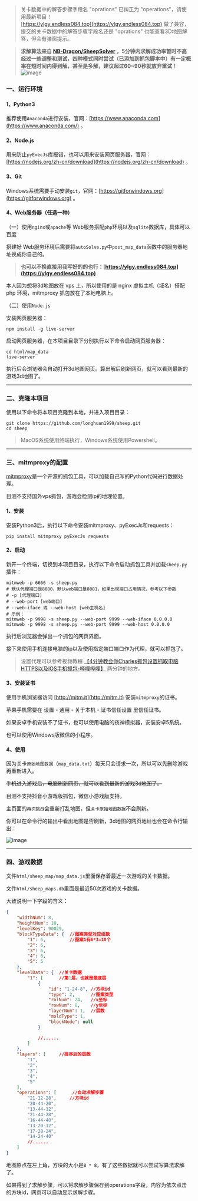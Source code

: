 > 关卡数据中的解答步骤字段名 "oprations" 已纠正为 "operations"，请使用最新项目！<br>
[https://ylgy.endless084.top](https://ylgy.endless084.top) 做了兼容，提交的关卡数据中的解答步骤字段名还是 "oprations" 也能查看3D地图解答，但会有弹窗提示。

> **求解算法来自 [NB-Dragon/SheepSolver](https://github.com/NB-Dragon/SheepSolver) ，5分钟内求解成功率暂时不高<br>
经过一些调整和测试，四种模式同时尝试（已添加到抓包脚本中）有一定概率在短时间内得到解，甚至是多解，建议超过60~90秒就放弃重试！**
![image](https://user-images.githubusercontent.com/43313501/195137874-747484b7-4f49-48f0-b95f-65bfb387d560.png)


### 一、运行环境

#### 1、Python3

推荐使用`Anaconda`进行安装，官网：[https://www.anaconda.com](https://www.anaconda.com/) 。

#### 2、Node.js

用来防止`pyExecJs`库报错，也可以用来安装网页服务器，官网：[https://nodejs.org/zh-cn/download](https://nodejs.org/zh-cn/download) 。

#### 3、Git

Windows系统需要手动安装`git`，官网：[https://gitforwindows.org](https://gitforwindows.org) 。

#### 4、Web服务器（任选一种）

（一）使用`nginx`或`apache`等 Web服务搭配`php`环境以及`sqlite`数据库，具体可以百度

搭建好 Web服务环境后需要将`autoSolve.py`中`post_map_data`函数中的服务器地址换成你自己的。

> **也可以不换直接用我写好的的也行：[https://ylgy.endless084.top](https://ylgy.endless084.top)**

本人因为想将3d地图放在 vps 上，所以使用的是 nginx 虚拟主机（域名）搭配 php 环境，mitmproxy 抓包放在了本地电脑上。

（二）使用`Node.js`

安装网页服务器：
```
npm install -g live-server
```

启动网页服务器，在本项目目录下分别执行以下命令启动网页服务器：
```
cd html/map_data
live-server
```

执行后会浏览器会自动打开3d地图网页。算出解后刷新网页，就可以看到最新的游戏3d地图了。

---

### 二、克隆本项目

使用以下命令将本项目克隆到本地，并进入项目目录：
```
git clone https://github.com/longhuan1999/sheep.git
cd sheep
```

> MacOS系统使用终端执行，Windows系统使用Powershell。

---

### 三、mitmproxy的配置

[mitmproxy](https://github.com/mitmproxy/mitmproxy)是一个开源的抓包工具，可以加载自己写的Python代码进行数据处理。

目测不支持国外vps抓包，游戏会检测ip的地理位置。

#### 1、安装

安装Python3后，执行以下命令安装mitmproxy、pyExecJs和requests：
```
pip install mitmproxy pyExecJs requests
```

#### 2、启动

新开一个终端，切换到本项目目录，执行以下命令启动抓包工具并加载`sheep.py`插件：
```
mitmweb -p 6666 -s sheep.py
# 默认代理端口是8080，默认web端口是8081，如果出现端口占用情况，参考以下参数
# -p [代理端口]
# --web-port [web端口]
# --web-iface 或 --web-host [web主机名]
# 示例：
mitmweb -p 9998 -s sheep.py --web-port 9999 --web-iface 0.0.0.0
mitmweb -p 9998 -s sheep.py --web-port 9999 --web-host 0.0.0.0
```

执行后浏览器会弹出一个抓包的网页界面。

接下来使用手机连接电脑的ip以及使用指定端口端口作为代理，就可以抓包了。

>设置代理可以参考视频教程 [【4分钟教会你Charles抓包设置抓取电脑HTTPS以及IOS手机抓包-哔哩哔哩】](https://b23.tv/S0d8iYa) 两分钟的地方。

#### 3、安装证书

使用手机浏览器访问 [http://mitm.it](http://mitm.it) 安装`mitmproxy`的证书。

苹果手机需要在 <kbd>设置</kbd> - <kbd>通用</kbd> - <kbd>关于本机</kbd> - <kbd>证书信任设置</kbd> 里信任证书。

如果安卓手机安装不了证书，也可以使用电脑的夜神模拟器，安装安卓5系统。

也可以使用Windows版微信的小程序。

#### 4、使用

因为关卡`原始地图数据`（`map_data.txt`）每天只会请求一次，所以可以先删除游戏再重新进入。

~~手机进入游戏后，电脑刷新网页，就可以看到最新的游戏3d地图了。~~

目测不支持抖音小游戏版抓包，微信小游戏版支持。

主页面的`再次挑战`会重新打乱地图，但`关卡原始地图数据`不会刷新。

你可以在命令行的输出中看出地图是否刷新，3d地图的网页地址也会在命令行输出：

![image](https://user-images.githubusercontent.com/43313501/193447310-8bc58d9b-8548-4c23-a98d-38c2e3804a4f.png)

---

### 四、游戏数据

文件`html/sheep_map/map_data.js`里面保存着最近一次游戏的关卡数据。

文件`html/sheep_maps.db`里面是最近50次游戏的关卡数据。

大致说明一下字段的含义：

``` json
{
    "widthNum": 8,
    "heightNum": 10,
    "levelKey": 90029,
    "blockTypeData": {  //图案类型对应组数
        "1": 6,         //图案1有6*3=18个
        "2": 6,
        "3": 6,
        "4": 6,
        "5": 5
    },
    "levelData": {  //关卡数据
        "1": [      //第1层，也就是最底层
            {
                "id": "1-24-8", //方块id
                "type": 2,      //图案类型
                "rolNum": 24,   //x坐标
                "rowNum": 8,    //y坐标
                "layerNum": 1,  //层数
                "moldType": 1,
                "blockNode": null
            }

            //......
        ]
    },
    "layers": [     //排序后的层数
        "1",
        "2",
        "3",
        "4",
        "5"
    ],
    "operations": [      //自动求解步骤
        "21-12-28",     //方块id
        "20-44-20",
        "13-44-12",
        "21-44-28",
        "16-44-40",
        "13-20-12",
        "17-28-24",
        "14-24-40"
        //......
    ]
}
```

地图原点在左上角，方块的大小是`8 * 8`，有了这些数据就可以尝试写算法求解了。

如果得到了求解步骤，可以将求解步骤保存到operations字段，内容为依次点击的方块id，网页可以自动显示求解步骤。
